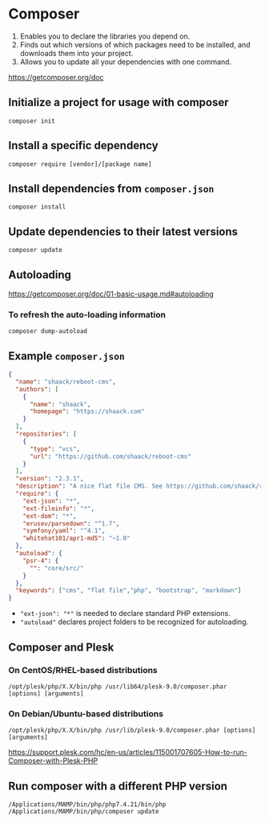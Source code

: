 # Composer

1. Enables you to declare the libraries you depend on. 
2. Finds out which versions of which packages need to be installed, and downloads them into your project. 
3. Allows you to update all your dependencies with one command.

https://getcomposer.org/doc

## Initialize a project for usage with composer

    composer init

## Install a specific dependency

    composer require [vendor]/[package name]

## Install dependencies from `composer.json`

    composer install

## Update dependencies to their latest versions

    composer update

## Autoloading

https://getcomposer.org/doc/01-basic-usage.md#autoloading

### To refresh the auto-loading information 

    composer dump-autoload

## Example `composer.json`

```json
{
  "name": "shaack/reboot-cms",
  "authors": [
    {
      "name": "shaack",
      "homepage": "https://shaack.com"
    }
  ],
  "repositories": [
    {
      "type": "vcs",
      "url": "https://github.com/shaack/reboot-cms"
    }
  ],
  "version": "2.3.1",
  "description": "A nice flat file CMS. See https://github.com/shaack/reboot-cms",
  "require": {
    "ext-json": "*",
    "ext-fileinfo": "*",
    "ext-dom": "*",
    "erusev/parsedown": "^1.7",
    "symfony/yaml": "^4.1",
    "whitehat101/apr1-md5": "~1.0"
  },
  "autoload": {
    "psr-4": {
      "": "core/src/"
    }
  },
  "keywords": ["cms", "flat file","php", "bootstrap", "markdown"]
}
```

- `"ext-json": "*"` is needed to declare standard PHP extensions.
- `"autoload"` declares project folders to be recognized for autoloading.

## Composer and Plesk

### On CentOS/RHEL-based distributions

    /opt/plesk/php/X.X/bin/php /usr/lib64/plesk-9.0/composer.phar [options] [arguments]

### On Debian/Ubuntu-based distributions

    /opt/plesk/php/X.X/bin/php /usr/lib/plesk-9.0/composer.phar [options] [arguments]

https://support.plesk.com/hc/en-us/articles/115001707605-How-to-run-Composer-with-Plesk-PHP

## Run composer with a different PHP version

    /Applications/MAMP/bin/php/php7.4.21/bin/php /Applications/MAMP/bin/php/composer update